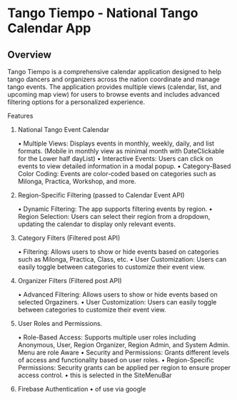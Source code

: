 
# Tango Tiempo - National Tango Calendar App

## Overview

Tango Tiempo is a comprehensive calendar application designed to help tango dancers and organizers across the nation coordinate and manage tango events. The application provides multiple views (calendar, list, and upcoming map view) for users to browse events and includes advanced filtering options for a personalized experience.

Features

1. National Tango Event Calendar 

	•	Multiple Views: Displays events in monthly, weekly, daily, and list formats. (Mobile in monthly view as minimal month with DateClickable for the Lower half dayList)
	•	Interactive Events: Users can click on events to view detailed information in a modal popup.
	•	Category-Based Color Coding: Events are color-coded based on categories such as Milonga, Practica, Workshop, and more.

2. Region-Specific Filtering  (passed to Calendar Event API)

	•	Dynamic Filtering: The app supports filtering events by region.
	•	Region Selection: Users can select their region from a dropdown, updating the calendar to display only relevant events.
	

3. Category Filters (Filtered post API)

	•	Filtering: Allows users to show or hide events based on categories such as Milonga, Practica, Class, etc.
	•	User Customization: Users can easily toggle between categories to customize their event view.


4. Organizer Filters (Filtered post API)

	•	Advanced Filtering: Allows users to show or hide events based on selected Orgaziners.
	•	User Customization: Users can easily toggle between categories to customize their event view.

5. User Roles and Permissions.

	•	Role-Based Access: Supports multiple user roles including Anonymous, User, Region Organizer, Region Admin, and System Admin. Menu are role Aware
	•	Security and Permissions: Grants different levels of access and functionality based on user roles.
	•	Region-Specific Permissions: Security grants can be applied per region to ensure proper access control.
		•	this is selected in the SiteMenuBar

6. Firebase Authentication 
    •	of use via google